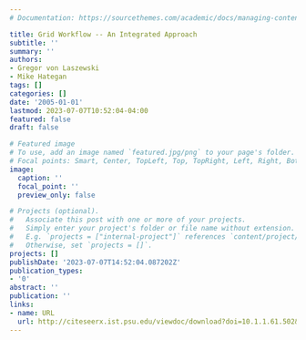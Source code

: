 ```yaml
---
# Documentation: https://sourcethemes.com/academic/docs/managing-content/

title: Grid Workflow -- An Integrated Approach
subtitle: ''
summary: ''
authors:
- Gregor von Laszewski
- Mike Hategan
tags: []
categories: []
date: '2005-01-01'
lastmod: 2023-07-07T10:52:04-04:00
featured: false
draft: false

# Featured image
# To use, add an image named `featured.jpg/png` to your page's folder.
# Focal points: Smart, Center, TopLeft, Top, TopRight, Left, Right, BottomLeft, Bottom, BottomRight.
image:
  caption: ''
  focal_point: ''
  preview_only: false

# Projects (optional).
#   Associate this post with one or more of your projects.
#   Simply enter your project's folder or file name without extension.
#   E.g. `projects = ["internal-project"]` references `content/project/deep-learning/index.md`.
#   Otherwise, set `projects = []`.
projects: []
publishDate: '2023-07-07T14:52:04.087202Z'
publication_types:
- '0'
abstract: ''
publication: ''
links:
- name: URL
  url: http://citeseerx.ist.psu.edu/viewdoc/download?doi=10.1.1.61.502&rep=rep1&type=pdf
---
```

